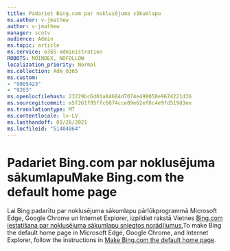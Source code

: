```yaml
---
title: Padariet Bing.com par noklusējuma sākumlapu
ms.author: v-jmathew
author: v-jmathew
manager: scotv
audience: Admin
ms.topic: article
ms.service: o365-administration
ROBOTS: NOINDEX, NOFOLLOW
localization_priority: Normal
ms.collection: Adm_O365
ms.custom:
- "9005423"
- "9263"
ms.openlocfilehash: 23229bc6d01a84684d7074e498058e9674221d36
ms.sourcegitcommit: e5f261f95ffc6074cce89e62ef8c4e9fd519d3ee
ms.translationtype: MT
ms.contentlocale: lv-LV
ms.lasthandoff: 03/26/2021
ms.locfileid: "51404864"
---
```

# <a name="make-bingcom-the-default-home-page"></a><span data-ttu-id="cb0b6-102">Padariet Bing.com par noklusējuma sākumlapu</span><span class="sxs-lookup"><span data-stu-id="cb0b6-102">Make Bing.com the default home page</span></span>

<span data-ttu-id="cb0b6-103">Lai Bing padarītu par noklusējuma sākumlapu pārlūkprogrammā Microsoft Edge, Google Chrome un Internet Explorer, izpildiet rakstā Vietnes [Bing.com iestatīšana par noklusējuma sākumlapu sniegtos norādījumus.](https://go.microsoft.com/fwlink/?linkid=2149816)</span><span class="sxs-lookup"><span data-stu-id="cb0b6-103">To make Bing the default home page in Microsoft Edge, Google Chrome, and Internet Explorer, follow the instructions in [Make Bing.com the default home page](https://go.microsoft.com/fwlink/?linkid=2149816).</span></span>
